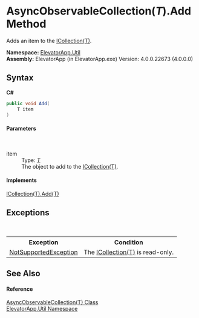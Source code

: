 # AsyncObservableCollection(*T*).Add Method 
 

Adds an item to the <a href="http://msdn2.microsoft.com/en-us/library/92t2ye13" target="_blank">ICollection(T)</a>.

**Namespace:**&nbsp;<a href="N_ElevatorApp_Util">ElevatorApp.Util</a><br />**Assembly:**&nbsp;ElevatorApp (in ElevatorApp.exe) Version: 4.0.0.22673 (4.0.0.0)

## Syntax

**C#**<br />
``` C#
public void Add(
	T item
)
```


#### Parameters
&nbsp;<dl><dt>item</dt><dd>Type: <a href="T_ElevatorApp_Util_AsyncObservableCollection_1">*T*</a><br />The object to add to the <a href="http://msdn2.microsoft.com/en-us/library/92t2ye13" target="_blank">ICollection(T)</a>.</dd></dl>

#### Implements
<a href="http://msdn2.microsoft.com/en-us/library/63ywd54z" target="_blank">ICollection(T).Add(T)</a><br />

## Exceptions
&nbsp;<table><tr><th>Exception</th><th>Condition</th></tr><tr><td><a href="http://msdn2.microsoft.com/en-us/library/8a7a4e64" target="_blank">NotSupportedException</a></td><td>The <a href="http://msdn2.microsoft.com/en-us/library/92t2ye13" target="_blank">ICollection(T)</a> is read-only.</td></tr></table>

## See Also


#### Reference
<a href="T_ElevatorApp_Util_AsyncObservableCollection_1">AsyncObservableCollection(T) Class</a><br /><a href="N_ElevatorApp_Util">ElevatorApp.Util Namespace</a><br />